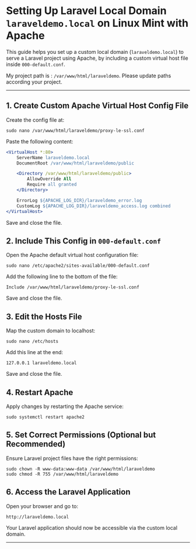 # Setting Up Laravel Local Domain `laraveldemo.local` on Linux Mint with Apache

This guide helps you set up a custom local domain (`laraveldemo.local`) to serve a Laravel project using Apache, by including a custom virtual host file inside `000-default.conf`.

My project path is : `/var/www/html/laraveldemo`.
Please update paths according your project.

---

## 1. Create Custom Apache Virtual Host Config File

Create the config file at:

```
sudo nano /var/www/html/laraveldemo/proxy-le-ssl.conf
```

Paste the following content:

```apache
<VirtualHost *:80>
    ServerName laraveldemo.local
    DocumentRoot /var/www/html/laraveldemo/public

    <Directory /var/www/html/laraveldemo/public>
        AllowOverride All
        Require all granted
    </Directory>

    ErrorLog ${APACHE_LOG_DIR}/laraveldemo_error.log
    CustomLog ${APACHE_LOG_DIR}/laraveldemo_access.log combined
</VirtualHost>
```

Save and close the file.

## 2. Include This Config in `000-default.conf`

Open the Apache default virtual host configuration file:

```
sudo nano /etc/apache2/sites-available/000-default.conf
```

Add the following line to the bottom of the file:

```
Include /var/www/html/laraveldemo/proxy-le-ssl.conf
```

Save and close the file.

## 3. Edit the Hosts File

Map the custom domain to localhost:

```
sudo nano /etc/hosts
```

Add this line at the end:

```
127.0.0.1 laraveldemo.local
```

Save and close the file.

## 4. Restart Apache

Apply changes by restarting the Apache service:

```
sudo systemctl restart apache2
```

## 5. Set Correct Permissions (Optional but Recommended)

Ensure Laravel project files have the right permissions:

```
sudo chown -R www-data:www-data /var/www/html/laraveldemo
sudo chmod -R 755 /var/www/html/laraveldemo
```

## 6. Access the Laravel Application

Open your browser and go to:

```
http://laraveldemo.local
```

Your Laravel application should now be accessible via the custom local domain.

---